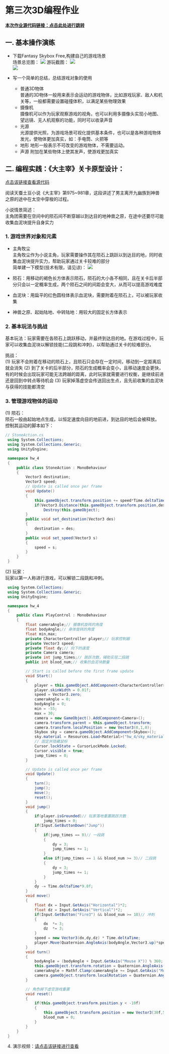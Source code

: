 # 第三次3D编程作业

[**本次作业源代码链接：点击此处进行跳转**](https://github.com/BrodicVan/3D_game)
## 一. 基本操作演练
- 下载Fantasy Skybox Free,构建自己的游戏场景  
  场景总览图：
  ![](%E5%9C%BA%E6%99%AF%E6%80%BB%E8%A7%88.jpg)
  游玩截图：
  ![](%E6%B8%B8%E7%8E%A9%E5%9C%BA%E6%99%AF%E4%B8%80.jpg)  
  ![](%E6%B8%B8%E7%8E%A9%E5%9C%BA%E6%99%AF%E4%BA%8C.jpg)

- 写一个简单的总结，总结游戏对象的使用
  - 普通3D物体  
    普通的3D物体一般用来表示会运动的游戏物体，比如游戏玩家、敌人和机关等，一般都需要设置碰撞体积，以满足某些物理效果
  - 摄像机  
    摄像机可以作为玩家观察游戏的视角，也可以利用多摄像头实现小地图、望远镜、无人机观察的功能，同时可以收录声音
  - 光源  
    光源提供光照，为游戏场景可视化提供基本条件，也可以是各种游戏物体发光，使物体更加真实，如：手电筒、火把等
  - 地形
    地形一般表示不可改变的游戏物体，不需要运动。
  - 声源
    附加在某些物体上使其发声，使游戏更加真实

## 二. 编程实践：《大主宰》关卡原型设计：
[点击该链接查看源代码](https://github.com/BrodicVan/3D_game)

阅读天蚕土豆小说《大主宰》第975~981章，这段讲述了男主离开九幽族到神兽之原的途中在太空中穿梭的过程。  

小说情景简述：  
主角团需要在空间中的陨石间不断穿越以到达目的地神兽之原，在途中还要尽可能收集血泥块提升自身实力

### 1. 游戏世界对象和元素  
- 主角牧尘  
  主角牧尘作为小说主角，玩家需要操作其在陨石上跳跃以到达目的地，同时收集血泥块提升实力，帮助玩家通过关卡较难的部分  
  简单建一下模型(技术有限，请见谅)：
  ![](%E7%89%A7%E5%B0%98%E5%BB%BA%E6%A8%A1.jpg)

- 陨石：用移动的褐色长方体表示陨石，陨石的大小各不相同，且在关卡后半部分只会以一定概率生成，两个陨石之间的间距会变大，从而可以提高游戏难度  

- 血泥块：用扁平的红色圆柱体表示血泥块，需要附着在陨石上，可以被玩家收集  
- 神兽之原、起始陆地、中转陆地：用较大的固定长方体表示
       
### 2. 基本玩法与挑战
基本玩法：玩家需要在各陨石上跳跃移动，并最终到达目的地。在游戏过程中，玩家可以收集血泥块以解锁技能(二段跳和冲刺)，以帮助通过关卡的较难部分。  

挑战：  
(1) 玩家不会附着在移动的陨石上，且陨石只会存在一定时间，移动到一定距离后就会消失
(2) 到了关卡的后半部分，陨石的生成概率会变小，且移动速度会更快，有的时候会出现玩家可能无法跨越的距离，此时玩家就需要进行权衡，是继续前进还是回到中转点等待机会
(3) 玩家掉落虚空会传送回出生点，且先前收集的血泥块与获得的技能都清空

### 3. 管理游戏物体的运动
(1) 陨石：  
   陨石一般由起始地点生成，以恒定速度向目的地前进，到达目的地后会被释放。
   控制其运动的脚本如下：
   ```C#
   // StoneAction.cs
    using System.Collections;
    using System.Collections.Generic;
    using UnityEngine;

    namespace hw_4
    {
        public class StoneAction : MonoBehaviour
        {
            Vector3 destination;
            Vector3 speed;
            // Update is called once per frame
            void Update()
            {
                this.gameObject.transform.position += speed*Time.deltaTime*2;// 向目的地移动
                if(Vector3.Distance(this.gameObject.transform.position,destination)<0.1f)// 到达目的地后释放
                    Destroy(this.gameObject);
            }
            public void set_destination(Vector3 des)
            {
                destination = des;
            }
            public void set_speed(Vector3 s)
            {
                speed = s;
            }
        }
    }
   ```

(2) 玩家：  
   玩家以第一人称进行游戏，可以解锁二段跳和冲刺。
   ```C#
    using System.Collections;
    using System.Collections.Generic;
    using UnityEngine;

    namespace hw_4
    {
        public class PlayControl : MonoBehaviour
        {
            float cameraAngle;// 摄像机旋转的角度
            float bodyAngle;// 身体旋转的角度
            float min,max;
            private CharacterController player;// 玩家控制器
            private Vector3 speed;
            private float dy;// 向下的速度
            private Camera camera;
            private int jump_times;// 跳跃次数，辅助实现二段跳
            public int blood_num;// 收集的血泥块数量

            // Start is called before the first frame update
            void Start()
            {
                player = this.gameObject.AddComponent<CharacterController>();
                player.skinWidth = 0.01f;
                speed = Vector3.zero;
                cameraAngle = 0;
                bodyAngle = 0;
                min = -55;
                max = 30;
                camera = new GameObject().AddComponent<Camera>();
                camera.transform.parent = this.gameObject.transform;
                camera.transform.localPosition = new Vector3(0,1,0);
                Skybox sky = camera.gameObject.AddComponent<Skybox>();
                sky.material = Resources.Load<Material>("hw_4/sky_material");
                // 固定并隐藏鼠标
                Cursor.lockState = CursorLockMode.Locked;
                Cursor.visible = true;
                jump_times = 0;
            }

            // Update is called once per frame
            void Update()
            {
                turn();
                jump();
                move();
                reset();
            }
            void jump()
            {
                if(player.isGrounded)// 玩家落地重置跳跃次数
                    jump_times = 0;
                if(Input.GetButtonDown("Jump"))
                {
                    if(jump_times == 0)// 一段跳
                    {
                        dy = 3;
                        jump_times += 1;
                    }
                    else if(jump_times == 1 && blood_num >= 3)// 二段跳
                    {
                        dy = 3;
                        jump_times += 1;
                    }
                }
                dy -= Time.deltaTime*9.8f;
            }
            void move()
            {
                float dx = Input.GetAxis("Horizontal")*2;
                float dz = Input.GetAxis("Vertical")*2;
                if(Input.GetButton("Fire3") && blood_num >= 10)// 冲刺
                {
                    dx  *= 3;
                    dz  *= 3;
                }
                speed = new Vector3(dx,dy,dz) * Time.deltaTime;
                player.Move(Quaternion.AngleAxis(bodyAngle,Vector3.up)*speed);// 此处需要根据当前的旋转度调整移动的方向
            }
            void turn()
            {
                bodyAngle = (bodyAngle + Input.GetAxis("Mouse X")) % 360;
                this.gameObject.transform.rotation = Quaternion.AngleAxis(bodyAngle,Vector3.up); 
                cameraAngle = Mathf.Clamp(cameraAngle += Input.GetAxis("Mouse Y"), min, max);
                camera.gameObject.transform.localRotation = Quaternion.AngleAxis(cameraAngle,Vector3.left);
            }

            // 角色掉下虚空游戏重置
            void reset()
            {
                if(this.gameObject.transform.position.y < -10f)
                {
                    this.gameObject.transform.position = new Vector3(30f,5f,8.5f);
                    blood_num = 0;
                }
            }
        }
    }
   ```

4. 演示视频：[请点击该链接进行查看](https://www.bilibili.com/video/BV1ev4y1D7JQ/?vd_source=057a2b7e5be3dc8b29f8d32fd4e65aeb)
   
   

